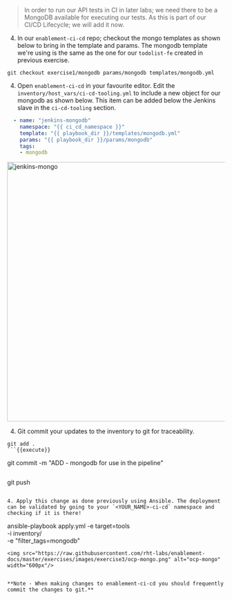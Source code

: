 > In order to run our API tests in CI in later labs; we need there to be a MongoDB available for executing our tests. As this is part of our CI/CD Lifecycle; we will add it now.

4. In our `enablement-ci-cd` repo; checkout the mongo templates as shown below to bring in the template and params. The mongodb template we're using is the same as the one for our `todolist-fe` created in previous exercise.
```
git checkout exercise1/mongodb params/mongodb templates/mongodb.yml
```

4. Open `enablement-ci-cd` in your favourite editor. Edit the `inventory/host_vars/ci-cd-tooling.yml` to include a new object for our mongodb as shown below. This item can be added below the Jenkins slave in the `ci-cd-tooling` section.
```yaml
  - name: "jenkins-mongodb"
    namespace: "{{ ci_cd_namespace }}"
    template: "{{ playbook_dir }}/templates/mongodb.yml"
    params: "{{ playbook_dir }}/params/mongodb"
    tags:
    - mongodb
```
<img src="https://raw.githubusercontent.com/rht-labs/enablement-docs/master/exercises/images/exercise1/jenkins-mongo.png" alt="jenkins-mongo" width="600px"/>


4. Git commit your updates to the inventory to git for traceability.
```
git add .
```{{execute}}
```
git commit -m "ADD - mongodb for use in the pipeline"
```{{execute}}
```
git push
```{{execute}}

4. Apply this change as done previously using Ansible. The deployment can be validated by going to your `<YOUR_NAME>-ci-cd` namespace and checking if it is there!
```
ansible-playbook apply.yml -e target=tools \
  -i inventory/ \
  -e "filter_tags=mongodb"
```{{execute}}
<img src="https://raw.githubusercontent.com/rht-labs/enablement-docs/master/exercises/images/exercise3/ocp-mongo.png" alt="ocp-mongo" width="600px"/>


**Note - When making changes to enablement-ci-cd you should frequently commit the changes to git.**
